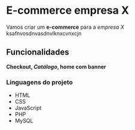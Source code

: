 # E-commerce empresa X

Vamos criar um **e-commerce** para a *empresa X* ksafnvosdnvasdnvlknxcvnxcjn

## Funcionalidades 

**Checkout, *Catálogo*, home com banner**

### Linguagens do projeto

* HTML
* CSS 
* JavaScript
* PHP
* MySQL 